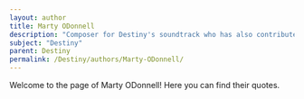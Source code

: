 ```yaml
---
layout: author
title: Marty ODonnell
description: "Composer for Destiny's soundtrack who has also contributed to the game's atmosphere and artistic vision."
subject: "Destiny"
parent: Destiny
permalink: /Destiny/authors/Marty-ODonnell/
---
```


Welcome to the page of Marty ODonnell! Here you can find their quotes.
